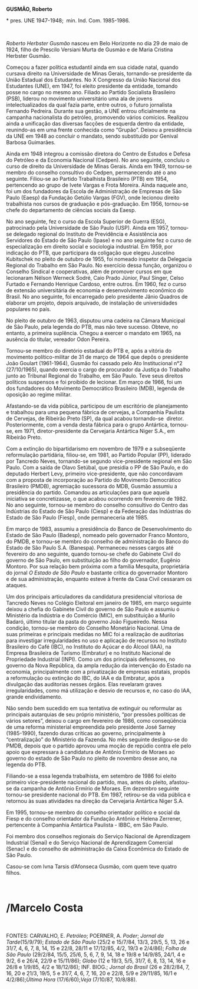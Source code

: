 **GUSMÃO, Roberto**

\* pres. UNE 1947-1948;  min. Ind. Com. 1985-1986.

 

*Roberto Herbster Gusmão* nasceu em Belo Horizonte no dia 29 de maio de
1924, filho de Prescilo Versiani Murta de Gusmão e de Maria Cristina
Herbster Gusmão.

Começou a fazer política estudantil ainda em sua cidade natal, quando
cursava direito na Universidade de Minas Gerais, tornando-se presidente
da União Estadual dos Estudantes. No X Congresso da União Nacional dos
Estudantes (UNE), em 1947, foi eleito presidente da entidade, tomando
posse no cargo no mesmo ano. Filiado ao Partido Socialista Brasileiro
(PSB), liderou no movimento universitário uma ala de jovens
intelectualizados da qual fazia parte, entre outros, o futuro jornalista
Fernando Pedreira. Durante sua gestão, a UNE entrou oficialmente na
campanha nacionalista do petróleo, promovendo vários comícios. Realizou
ainda a unificação das diversas facções de esquerda dentro da entidade,
reunindo-as em uma frente conhecida como “Grupão”. Deixou a presidência
da UNE em 1948 ao concluir o mandato, sendo substituído por Genival
Barbosa Guimarães.

Ainda em 1948 integrou a comissão diretora do Centro de Estudos e Defesa
do Petróleo e da Economia Nacional (Cedpen). No ano seguinte, concluiu o
curso de direito da Universidade de Minas Gerais. Ainda em 1949,
tornou-se membro do conselho consultivo do Cedpen, permanecendo até o
ano seguinte. Filiou-se ao Partido Trabalhista Brasileiro (PTB) em 1954,
pertencendo ao grupo de Ivete Vargas e Frota Moreira. Ainda naquele ano,
foi um dos fundadores da Escola de Administração de Empresas de São
Paulo (Eaesp) da Fundação Getúlio Vargas (FGV), onde lecionou direito
trabalhista nos cursos de graduação e pós-graduação. Em 1956, tornou-se 
chefe do departamento de ciências sociais da Eaesp.

No ano seguinte, fez o curso da Escola Superior de Guerra (ESG),
patrocinado pela Universidade de São Paulo (USP). Ainda em 1957,
tornou-se delegado regional do Instituto de Previdência e Assistência
aos Servidores do Estado de São Paulo (Ipase) e no ano seguinte fez o
curso de especialização em direito social e sociologia industrial. Em
1959, por indicação do PTB, que participara da coligação que elegeu
Juscelino Kubitschek no pleito de outubro de 1955, foi nomeado inspetor
da Delegacia Regional do Trabalho em São Paulo. No exercício dessa
função, organizou o Conselho Sindical e cooperativas, além de promover
cursos em que lecionaram Nélson Werneck Sodré, Caio Prado Júnior, Paul
Singer, Celso Furtado e Fernando Henrique Cardoso, entre outros. Em
1960, fez o curso de extensão universitária de economia e
desenvolvimento econômico do Brasil. No ano seguinte, foi encarregado
pelo presidente Jânio Quadros de elaborar um projeto, depois arquivado,
de instalação de universidades populares no país.

No pleito de outubro de 1963, disputou uma cadeira na Câmara Municipal
de São Paulo, pela legenda do PTB, mas não teve sucesso. Obteve, no
entanto, a primeira suplência. Chegou a exercer o mandato em 1965, na
ausência do titular, vereador Odon Pereira.

Tornou-se membro do diretório estadual do PTB e, após a vitória do 
movimento político-militar de 31 de março de 1964 que depôs o presidente
João Goulart (1961-1964), Gusmão foi cassado pelo Ato Institucional n°2
(27/10/1965), quando exercia o cargo de procurador da Justiça do
Trabalho junto ao Tribunal Regional do Trabalho, em São Paulo. Teve seus
direitos políticos suspensos e foi proibido de lecionar. Em março de
1966, foi um dos fundadores do Movimento Democrático Brasileiro (MDB),
legenda de oposição ao regime militar.

Afastando-se da vida pública, participou de um escritório de
planejamento e trabalhou para uma pequena fábrica de cervejas, a
Companhia Paulista de Cervejas, de Ribeirão Preto (SP), da qual acabou
tornando-se  diretor. Posteriormente, com a venda desta fábrica para o
grupo Antártica, tornou-se, em 1971, diretor-presidente da Cervejaria
Antártica Niger S.A., em Ribeirão Preto.

Com a extinção do bipartidarismo em novembro de 1979 e a subseqüente
reformulação partidária, filiou-se, em 1981, ao Partido Popular (PP),
liderado por Tancredo Neves, tornando-se segundo vice-presidente
regional em São Paulo. Com a saída de Olavo Setúbal, que presidia o PP
de São Paulo, e do deputado Herbert Levy, primeiro vice-presidente, que
não concordavam com a proposta de incorporação ao Partido do Movimento
Democrático Brasileiro (PMDB), agremiação sucessora do MDB, Gusmão
assumiu a presidência do partido. Comandou as articulações para que
aquela iniciativa se concretizasse, o que acabou ocorrendo em fevereiro
de 1982. No ano seguinte, tornou-se membro do conselho consultivo do
Centro das Indústrias do Estado de São Paulo (Ciesp) e da Federação das
Indústrias do Estado de São Paulo (Fiesp), onde permaneceria até 1985.

Em março de 1983, assumiu a presidência do Banco de Desenvolvimento do
Estado de São Paulo (Badesp), nomeado pelo governador Franco Montoro, do
PMDB, e tornou-se membro do conselho de administração do Banco do Estado
de São Paulo S.A. (Banespa). Permaneceu nesses cargos até fevereiro do
ano seguinte, quando tornou-se chefe do Gabinete Civil do governo de São
Paulo, em substituição ao filho do governador, Eugênio Montoro. Por sua
relação bem próxima com a família Mesquita, proprietária do jornal *O
Estado de São Paulo* e bastante crítica do governador Montoro e de sua
administração, enquanto esteve à frente da Casa Civil cessaram os
ataques.

Um dos principais articuladores da candidatura presidencial vitoriosa de
Tancredo Neves no Colégio Eleitoral em janeiro de 1985, em março
seguinte deixou a chefia do Gabinete Civil do governo de São Paulo e
assumiu o Ministério da Indústria e do Comércio (MIC), em substituição a
Murilo Badaró, último titular da pasta do governo João Figueiredo. Nessa
condição, tornou-se membro do Conselho Monetário Nacional. Uma de suas
primeiras e principais medidas no MIC foi a realização de auditorias
para investigar irregularidades no uso e aplicação de recursos no
Instituto Brasileiro do Café (IBC), no Instituto do Açúcar e do Álcool
(IAA), na Empresa Brasileira de Turismo (Embratur) e no Instituto
Nacional de Propriedade Industrial (INPI). Como um dos principais
defensores, no governo da Nova República, da ampla redução da
intervenção do Estado na economia, principalmente com a privatização de
empresas estatais, propôs a reformulação ou extinção do IBC, do IAA e da
Embratur, após a divulgação das auditorias nesses órgãos. Elas revelaram
graves irregularidades, como má utilização e desvio de recursos e, no
caso do IAA, grande endividamento.

Não sendo bem sucedido em sua tentativa de extinguir ou reformular as
principais autarquias de seu próprio ministério, “por pressões políticas
de vários setores”, deixou o cargo em fevereiro de 1986, como
conseqüência de uma reforma ministerial empreendida pelo presidente José
Sarney (1985-1990), fazendo duras críticas ao governo, principalmente à 
“centralização” do Ministério da Fazenda. No mês seguinte desligou-se do
PMDB, depois que o partido aprovou uma moção de repúdio contra ele pelo
apoio que expressara à candidatura de Antônio Ermírio de Moraes ao
governo do estado de São Paulo no pleito de novembro desse ano, na
legenda do PTB.

Filiando-se a essa legenda trabalhista, em setembro de 1986 foi eleito
primeiro vice-presidente nacional do partido, mas, antes do pleito,
afastou-se da campanha de Antônio Ermírio de Moraes. Em dezembro
seguinte tornou-se presidente nacional do PTB. Em 1987, retirou-se da
vida pública e retornou às suas atividades na direção da Cervejaria
Antártica Niger S.A.

Em 1995, tornou-se membro do conselho orientador político e social da
Fiesp e do conselho orientador da Fundação Antônio e Helena Zerrener,
pertencente à Companhia Antártica Paulista - IBBC, em São Paulo.

Foi membro dos conselhos regionais do Serviço Nacional de Aprendizagem
Industrial (Senai) e do Serviço Nacional de Aprendizagem Comercial
(Senac) e do conselho de administração da Caixa Econômica do Estado de
São Paulo.

Casou-se com Ivna Tarsis d’Afonseca Gusmão, com quem teve quatro filhos.

 

/Marcelo Costa
==============

 

FONTES: CARVALHO, E. *Petróleo*; POERNER, A. *Poder*; *Jornal da
Tarde*(15/9/79); *Estado de São Paulo* (25/2 e 15/7/84, 13/3, 29/5, 5,
13, 26 e 31/7, 4, 6, 7, 8, 14, 15 e 22/8, 28/11 e 17/12/85, 4/2, 19/3 e
2/4/86); *Folha de São Paulo* (29/2/84, 15/5, 25/6, 5, 6, 7, 9, 14, 18 e
19/8 e 14/9/85, 24/1, 4 e 9/2, 6 e 26/4, 22/9 e 15/11/86); *Globo* (12 e
19/3, 5/5, 31/7, 6, 8, 13, 14, 16 e 26/8 e 1/9/85, 4/2 e 18/12/86); INF.
BIOG.; *Jornal do Brasil* (26 e 28/2/84, 7, 16, 20 e 21/3, 19/5, 5 e
31/7, 4, 6, 7, 16, 20 e 22/8, 5/9 e 29/11/85, 16/1 e 4/2/86);*Última
Hora* (17/6/60);*Veja* (7/10/87, 10/8/88).

